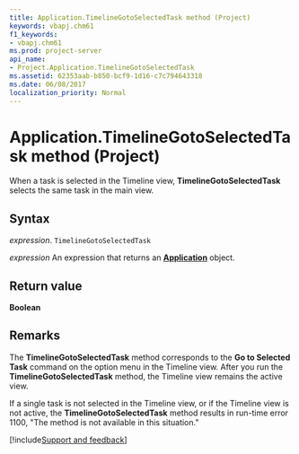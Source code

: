```yaml
---
title: Application.TimelineGotoSelectedTask method (Project)
keywords: vbapj.chm61
f1_keywords:
- vbapj.chm61
ms.prod: project-server
api_name:
- Project.Application.TimelineGotoSelectedTask
ms.assetid: 62353aab-b850-bcf9-1d16-c7c794643318
ms.date: 06/08/2017
localization_priority: Normal
---
```



# Application.TimelineGotoSelectedTask method (Project)

When a task is selected in the Timeline view,  **TimelineGotoSelectedTask** selects the same task in the main view.


## Syntax

_expression_. `TimelineGotoSelectedTask`

 _expression_ An expression that returns an **[Application](Project.Application.md)** object.


## Return value

 **Boolean**


## Remarks

The  **TimelineGotoSelectedTask** method corresponds to the **Go to Selected Task** command on the option menu in the Timeline view. After you run the **TimelineGotoSelectedTask** method, the Timeline view remains the active view.

If a single task is not selected in the Timeline view, or if the Timeline view is not active, the  **TimelineGotoSelectedTask** method results in run-time error 1100, "The method is not available in this situation."

[!include[Support and feedback](~/includes/feedback-boilerplate.md)]